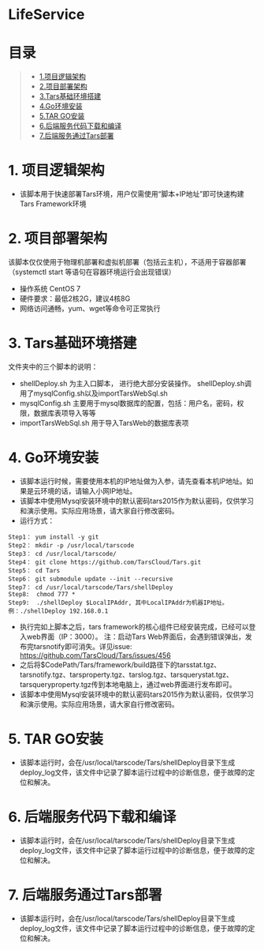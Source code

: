 # LifeService
# 目录
> * [1.项目逻辑架构](#main-chapter-1)
> * [2.项目部署架构](#main-chapter-2)
> * [3.Tars基础环境搭建](#main-chapter-3)
> * [4.Go环境安装](#main-chapter-4)
> * [5.TAR GO安装](#main-chapter-5)
> * [6.后端服务代码下载和编译](#main-chapter-6)
> * [7.后端服务通过Tars部署](#main-chapter-7)


# 1. <a id="main-chapter-1"></a>项目逻辑架构
-  该脚本用于快速部署Tars环境，用户仅需使用“脚本+IP地址”即可快速构建Tars Framework环境

# 2. <a id="main-chapter-2"></a>项目部署架构
该脚本仅仅使用于物理机部署和虚拟机部署（包括云主机），不适用于容器部署（systemctl start 等语句在容器环境运行会出现错误）
-  操作系统 CentOS 7
-  硬件要求：最低2核2G，建议4核8G
-  网络访问通畅，yum、wget等命令可正常执行

# 3. <a id="main-chapter-3"></a>Tars基础环境搭建 
文件夹中的三个脚本的说明：
-  shellDeploy.sh 为主入口脚本， 进行绝大部分安装操作。 shellDeploy.sh调用了mysqlConfig.sh以及importTarsWebSql.sh
-  mysqlConfig.sh 主要用于mysql数据库的配置，包括：用户名，密码，权限，数据库表项导入等等
-  importTarsWebSql.sh 用于导入TarsWeb的数据库表项

# 4. <a id="main-chapter-4"></a>Go环境安装
-  该脚本运行时候，需要使用本机的IP地址做为入参，请先查看本机IP地址。如果是云环境的话，请输入小网IP地址。
-  该脚本中使用Mysql安装环境中的默认密码tars2015作为默认密码，仅供学习和演示使用。实际应用场景，请大家自行修改密码。
-  运行方式：
```
Step1： yum install -y git
Step2： mkdir -p /usr/local/tarscode
Step3： cd /usr/local/tarscode/
Step4： git clone https://github.com/TarsCloud/Tars.git
Step5： cd Tars
Step6： git submodule update --init --recursive
Step7： cd /usr/local/tarscode/Tars/shellDeploy
Step8:  chmod 777 *
Step9:  ./shellDeploy $LocalIPAddr, 其中LocalIPAddr为机器IP地址。例：./shellDeploy 192.168.0.1
```
-  执行完如上脚本之后，tars framework的核心组件已经安装完成，已经可以登入web界面（IP：3000）。
注：启动Tars Web界面后，会遇到错误弹出，发布完tarsnotify即可消失。详见issue: https://github.com/TarsCloud/Tars/issues/456
-  之后将$CodePath/Tars/framework/build路径下的tarsstat.tgz、tarsnotify.tgz、tarsproperty.tgz、tarslog.tgz、tarsquerystat.tgz、tarsqueryproperty.tgz传到本地电脑上，通过web界面进行发布即可。
-  该脚本中使用Mysql安装环境中的默认密码tars2015作为默认密码，仅供学习和演示使用。实际应用场景，请大家自行修改密码。

# 5. <a id="main-chapter-4"></a> TAR GO安装
-  该脚本运行时，会在/usr/local/tarscode/Tars/shellDeploy目录下生成deploy_log文件，该文件中记录了脚本运行过程中的诊断信息，便于故障的定位和解决。

# 6. <a id="main-chapter-4"></a> 后端服务代码下载和编译
-  该脚本运行时，会在/usr/local/tarscode/Tars/shellDeploy目录下生成deploy_log文件，该文件中记录了脚本运行过程中的诊断信息，便于故障的定位和解决。



# 7. <a id="main-chapter-4"></a> 后端服务通过Tars部署
-  该脚本运行时，会在/usr/local/tarscode/Tars/shellDeploy目录下生成deploy_log文件，该文件中记录了脚本运行过程中的诊断信息，便于故障的定位和解决。
